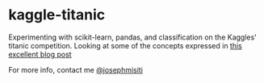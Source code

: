 # kaggle-titanic

Experimenting with scikit-learn, pandas, and classification on the Kaggles' titanic competition. Looking at some of the concepts expressed in [this excellent blog post](http://bugra.github.io/work/notes/2014-11-22/an-introduction-to-supervised-learning-scikit-learn/)

For more info, contact me [@josephmisiti](https://www.twitter.com/josephmisiti)